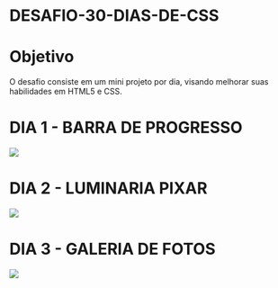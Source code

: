 # DESAFIO-30-DIAS-DE-CSS
# Objetivo
O desafio consiste em um mini projeto por dia, visando melhorar suas habilidades em HTML5 e CSS.
# DIA 1 - BARRA DE PROGRESSO
![](https://media.giphy.com/media/SDPghRQueKfSDjxkJl/giphy.gif)

# DIA 2 - LUMINARIA PIXAR
![](https://media.giphy.com/media/SQUZCeOYE9GrTFkWNM/giphy.gif)

# DIA 3 - GALERIA DE FOTOS
![](https://media.giphy.com/media/wUKeIDsCkHmYYgfPHH/giphy.gif)

